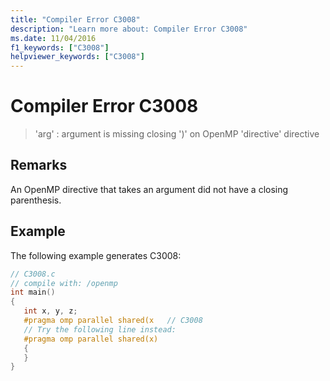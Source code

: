 ```yaml
---
title: "Compiler Error C3008"
description: "Learn more about: Compiler Error C3008"
ms.date: 11/04/2016
f1_keywords: ["C3008"]
helpviewer_keywords: ["C3008"]
---
```

# Compiler Error C3008

> 'arg' : argument is missing closing ')' on OpenMP 'directive' directive

## Remarks

An OpenMP directive that takes an argument did not have a closing parenthesis.

## Example

The following example generates C3008:

```c
// C3008.c
// compile with: /openmp
int main()
{
   int x, y, z;
   #pragma omp parallel shared(x   // C3008
   // Try the following line instead:
   #pragma omp parallel shared(x)
   {
   }
}
```
